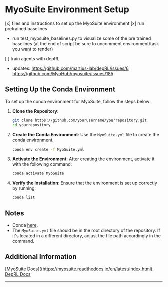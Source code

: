 # MyoSuite Environment Setup


[x] files and instructions to set up the MyoSuite environment 
[x] run pretrained baselines

  - run test_myosuite_baselines.py to visualize some of the pre trained baselines (at the end of script be sure to uncomment environment/task you want to render)

[ ] train agents with depRL

  - updates: https://github.com/martius-lab/depRL/issues/6 https://github.com/MyoHub/myosuite/issues/185

## Setting Up the Conda Environment

To set up the conda environment for MyoSuite, follow the steps below:

1. **Clone the Repository**:
    ```bash
    git clone https://github.com/yourusername/yourrepository.git
    cd yourrepository
    ```

2. **Create the Conda Environment**:
    Use the `MyoSuite.yml` file to create the conda environment.
    ```bash
    conda env create -f MyoSuite.yml
    ```

3. **Activate the Environment**:
    After creating the environment, activate it with the following command:
    ```bash
    conda activate MyoSuite
    ```

4. **Verify the Installation**:
    Ensure that the environment is set up correctly by running:
    ```bash
    conda list
    ```

## Notes
- Conda [here](https://docs.conda.io/projects/conda/en/latest/user-guide/install/index.html).
- The `MyoSuite.yml` file should be in the root directory of the repository. If it's located in a different directory, adjust the file path accordingly in the command.

## Additional Information

[MyoSuite Docs]((https://myosuite.readthedocs.io/en/latest/index.html).
[DepRL Docs](https://deprl.readthedocs.io/en/latest/index.html)

---
